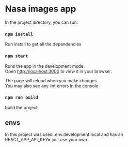 # Nasa images app

In the project directory, you can run:

### `npm install`

Run install to get all the dependencies

### `npm start`

Runs the app in the development mode.\
Open [http://localhost:3000](http://localhost:3000) to view it in your browser.

The page will reload when you make changes.\
You may also see any lint errors in the console

### `npm run build`

build the project

## envs

In this project was used .env.development.local and has an REACT_APP_API_KEY=
just use your own

